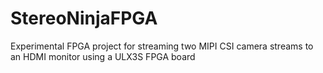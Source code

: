# StereoNinjaFPGA
Experimental FPGA project for streaming two MIPI CSI camera streams to an HDMI monitor using a ULX3S FPGA board

